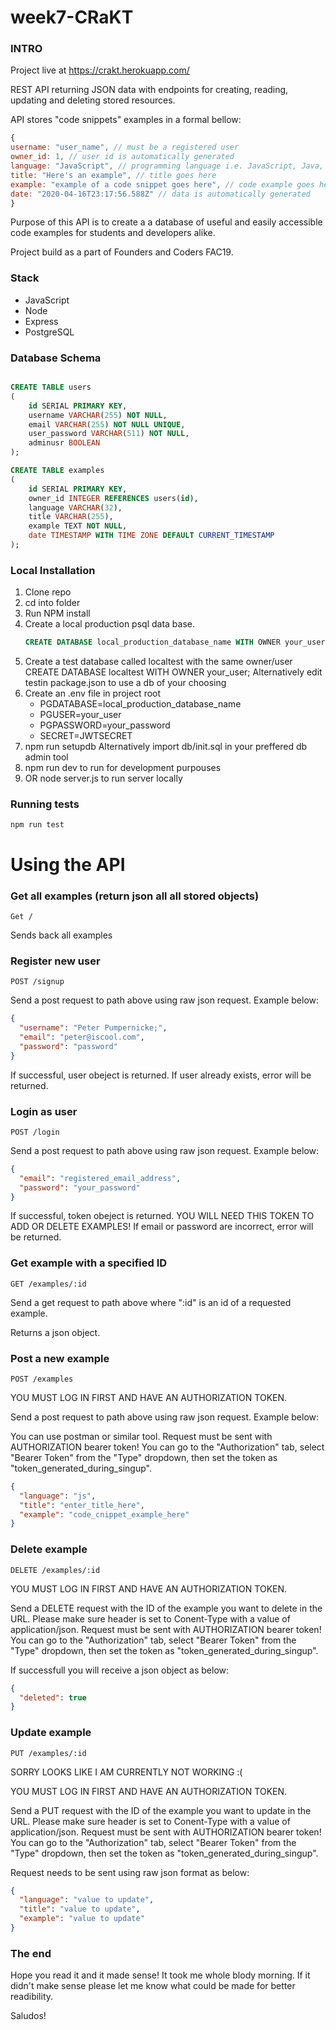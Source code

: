 # week7-CRaKT

### INTRO

Project live at https://crakt.herokuapp.com/

REST API returning JSON data with endpoints for creating, reading, updating and deleting stored resources.

API stores "code snippets" examples in a formal bellow:

```javascript
{
username: "user_name", // must be a registered user
owner_id: 1, // user id is automatically generated
language: "JavaScript", // programming language i.e. JavaScript, Java, SQL, Ruby, C etc.
title: "Here's an example", // title goes here
example: "example of a code snippet goes here", // code example goes here
date: "2020-04-16T23:17:56.588Z" // data is automatically generated
}
```

Purpose of this API is to create a a database of useful and easily accessible code examples for students and developers alike.

Project build as a part of Founders and Coders FAC19.

### Stack

- JavaScript
- Node
- Express
- PostgreSQL

### Database Schema

```sql

CREATE TABLE users
(
    id SERIAL PRIMARY KEY,
    username VARCHAR(255) NOT NULL,
    email VARCHAR(255) NOT NULL UNIQUE,
    user_password VARCHAR(511) NOT NULL,
    adminusr BOOLEAN
);

CREATE TABLE examples
(
    id SERIAL PRIMARY KEY,
    owner_id INTEGER REFERENCES users(id),
    language VARCHAR(32),
    title VARCHAR(255),
    example TEXT NOT NULL,
    date TIMESTAMP WITH TIME ZONE DEFAULT CURRENT_TIMESTAMP
);

```

### Local Installation

1. Clone repo
2. cd into folder
3. Run NPM install
4. Create a local production psql data base.
   ```sql
   CREATE DATABASE local_production_database_name WITH OWNER your_user;
   ```
5. Create a test database called localtest with the same owner/user
   CREATE DATABASE localtest WITH OWNER your_user;
   Alternatively edit testin package.json to use a db of your choosing
6. Create an .env file in project root
   - PGDATABASE=local_production_database_name
   - PGUSER=your_user
   - PGPASSWORD=your_password
   - SECRET=JWTSECRET
7. npm run setupdb
   Alternatively import db/init.sql in your preffered db admin tool
8. npm run dev to run for development purpouses
9. OR node server.js to run server locally

### Running tests

`npm run test`

# Using the API

### Get all examples (return json all all stored objects)

`Get /`

Sends back all examples

### Register new user

`POST /signup`

Send a post request to path above using raw json request. Example below:

```json
{
  "username": "Peter Pumpernicke;",
  "email": "peter@iscool.com",
  "password": "password"
}
```

If successful, user obeject is returned.
If user already exists, error will be returned.

### Login as user

`POST /login`

Send a post request to path above using raw json request. Example below:

```json
{
  "email": "registered_email_address",
  "password": "your_password"
}
```

If successful, token obeject is returned. YOU WILL NEED THIS TOKEN TO ADD OR DELETE EXAMPLES!
If email or password are incorrect, error will be returned.

### Get example with a specified ID

`GET /examples/:id`

Send a get request to path above where ":id" is an id of a requested example.

Returns a json object.

### Post a new example

`POST /examples`

YOU MUST LOG IN FIRST AND HAVE AN AUTHORIZATION TOKEN.

Send a post request to path above using raw json request. Example below:

You can use postman or similar tool. Request must be sent with AUTHORIZATION bearer token! You can go to the "Authorization" tab, select "Bearer Token" from the "Type" dropdown, then set the token as "token_generated_during_singup".

```json
{
  "language": "js",
  "title": "enter_title_here",
  "example": "code_cnippet_example_here"
}
```

### Delete example

`DELETE /examples/:id`

YOU MUST LOG IN FIRST AND HAVE AN AUTHORIZATION TOKEN.

Send a DELETE request with the ID of the example you want to delete in the URL. Please make sure header is set to Conent-Type with a value of application/json. Request must be sent with AUTHORIZATION bearer token! You can go to the "Authorization" tab, select "Bearer Token" from the "Type" dropdown, then set the token as "token_generated_during_singup".

If successfull you will receive a json object as below:

```json
{
  "deleted": true
}
```

### Update example

`PUT /examples/:id`

SORRY LOOKS LIKE I AM CURRENTLY NOT WORKING :(

YOU MUST LOG IN FIRST AND HAVE AN AUTHORIZATION TOKEN.

Send a PUT request with the ID of the example you want to update in the URL. Please make sure header is set to Conent-Type with a value of application/json. Request must be sent with AUTHORIZATION bearer token! You can go to the "Authorization" tab, select "Bearer Token" from the "Type" dropdown, then set the token as "token_generated_during_singup".

Request needs to be sent using raw json format as below:

```json
{
  "language": "value to update",
  "title": "value to update",
  "example": "value to update"
}
```

### The end

Hope you read it and it made sense! It took me whole blody morning. If it didn't make sense please let me know what could be made for better readibility.

Saludos!
